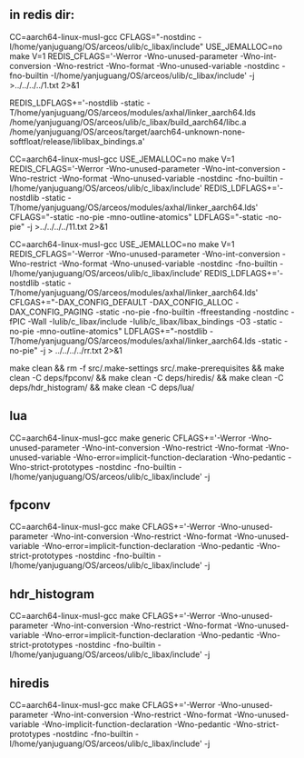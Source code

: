 
## in redis dir:
CC=aarch64-linux-musl-gcc CFLAGS="-nostdinc -I/home/yanjuguang/OS/arceos/ulib/c_libax/include" USE_JEMALLOC=no make V=1 REDIS_CFLAGS='-Werror -Wno-unused-parameter -Wno-int-conversion -Wno-restrict -Wno-format -Wno-unused-variable -nostdinc -fno-builtin -I/home/yanjuguang/OS/arceos/ulib/c_libax/include' -j >../../../../1.txt 2>&1

REDIS_LDFLAGS+='-nostdlib -static -T/home/yanjuguang/OS/arceos/modules/axhal/linker_aarch64.lds /home/yanjuguang/OS/arceos/ulib/c_libax/build_aarch64/libc.a /home/yanjuguang/OS/arceos/target/aarch64-unknown-none-softfloat/release/liblibax_bindings.a'

CC=aarch64-linux-musl-gcc USE_JEMALLOC=no make V=1 REDIS_CFLAGS='-Werror -Wno-unused-parameter -Wno-int-conversion -Wno-restrict -Wno-format -Wno-unused-variable -nostdinc -fno-builtin -I/home/yanjuguang/OS/arceos/ulib/c_libax/include' REDIS_LDFLAGS+='-nostdlib -static -T/home/yanjuguang/OS/arceos/modules/axhal/linker_aarch64.lds' CFLAGS="-static -no-pie -mno-outline-atomics" LDFLAGS="-static -no-pie" -j >../../../../11.txt 2>&1

CC=aarch64-linux-musl-gcc USE_JEMALLOC=no make V=1 REDIS_CFLAGS='-Werror -Wno-unused-parameter -Wno-int-conversion -Wno-restrict -Wno-format -Wno-unused-variable -nostdinc -fno-builtin -I/home/yanjuguang/OS/arceos/ulib/c_libax/include' REDIS_LDFLAGS+='-nostdlib -static -T/home/yanjuguang/OS/arceos/modules/axhal/linker_aarch64.lds' CFLGAS+="-DAX_CONFIG_DEFAULT -DAX_CONFIG_ALLOC -DAX_CONFIG_PAGING -static -no-pie -fno-builtin -ffreestanding -nostdinc -fPIC -Wall -Iulib/c_libax/include -Iulib/c_libax/libax_bindings -O3 -static -no-pie -mno-outline-atomics" LDFLAGS+="-nostdlib -T/home/yanjuguang/OS/arceos/modules/axhal/linker_aarch64.lds -static -no-pie" -j > ../../../../rr.txt 2>&1

make clean && rm -f src/.make-settings src/.make-prerequisites && make clean -C deps/fpconv/ && make clean -C deps/hiredis/ && make clean -C deps/hdr_histogram/ && make clean -C deps/lua/

## lua
CC=aarch64-linux-musl-gcc make generic CFLAGS+='-Werror -Wno-unused-parameter -Wno-int-conversion -Wno-restrict -Wno-format -Wno-unused-variable -Wno-error=implicit-function-declaration -Wno-pedantic -Wno-strict-prototypes -nostdinc -fno-builtin -I/home/yanjuguang/OS/arceos/ulib/c_libax/include' -j

## fpconv
CC=aarch64-linux-musl-gcc make CFLAGS+='-Werror -Wno-unused-parameter -Wno-int-conversion -Wno-restrict -Wno-format -Wno-unused-variable -Wno-error=implicit-function-declaration -Wno-pedantic -Wno-strict-prototypes -nostdinc -fno-builtin -I/home/yanjuguang/OS/arceos/ulib/c_libax/include' -j

## hdr_histogram
CC=aarch64-linux-musl-gcc make CFLAGS+='-Werror -Wno-unused-parameter -Wno-int-conversion -Wno-restrict -Wno-format -Wno-unused-variable -Wno-error=implicit-function-declaration -Wno-pedantic -Wno-strict-prototypes -nostdinc -fno-builtin -I/home/yanjuguang/OS/arceos/ulib/c_libax/include' -j

## hiredis
CC=aarch64-linux-musl-gcc make CFLAGS+='-Werror -Wno-unused-parameter -Wno-int-conversion -Wno-restrict -Wno-format -Wno-unused-variable -Wno-implicit-function-declaration -Wno-pedantic -Wno-strict-prototypes -nostdinc -fno-builtin -I/home/yanjuguang/OS/arceos/ulib/c_libax/include' -j


